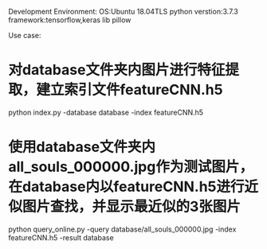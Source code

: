Development Environment:
   OS:Ubuntu 18.04TLS
   python verstion:3.7.3
   framework:tensorflow,keras
   lib pillow

Use case:
 # 对database文件夹内图片进行特征提取，建立索引文件featureCNN.h5
python index.py -database database -index featureCNN.h5

# 使用database文件夹内all_souls_000000.jpg作为测试图片，在database内以featureCNN.h5进行近似图片查找，并显示最近似的3张图片
python query_online.py -query database/all_souls_000000.jpg -index featureCNN.h5 -result database
